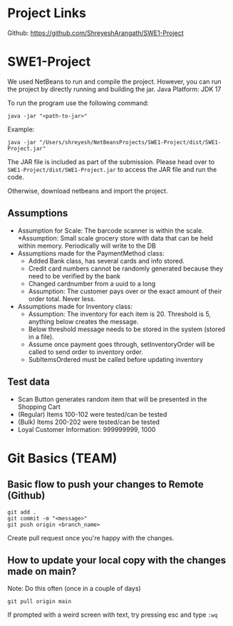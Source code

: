 # Project Links 
Github: https://github.com/ShreyeshArangath/SWE1-Project

# SWE1-Project
We used NetBeans to run and compile the project. However, you can run the project by directly running and building the jar. 
Java Platform: JDK 17

To run the program use the following command: 
```
java -jar "<path-to-jar>"
```
Example: 
```
java -jar "/Users/shreyesh/NetBeansProjects/SWE1-Project/dist/SWE1-Project.jar"
```
The JAR file is included as part of the submission. 
Please head over to `SWE1-Project/dist/SWE1-Project.jar` to access the JAR file and run the code. 


Otherwise, download netbeans and import the project.

## Assumptions
* Assumption for Scale: The barcode scanner is within the scale. 
*Assumption: Small scale grocery store with data that can be held within memory. Periodically will write to the DB
* Assumptions made for the PaymentMethod class: 
    * Added Bank class, has several cards and info stored.
    *	Credit card numbers cannot be randomly generated because they need to be verified by the bank
    *	Changed cardnumber from a uuid to a long
    *	Assumption: The customer pays over or the exact amount of their order total. Never less.
*  Assumptions made for Inventory class:
    *	Assumption: The inventory for each item is 20. Threshold is 5, anything below creates the message.
    *	Below threshold message needs to be stored in the system (stored in a file).
    *	Assume once payment goes through, setInventoryOrder will be called to send order to inventory order.
    *	SubItemsOrdered must be called before updating inventory


## Test data 
* Scan Button generates random item that will be presented in the Shopping Cart
* (Regular) Items 100-102 were tested/can be tested
* (Bulk) Items 200-202 were tested/can be tested
* Loyal Customer Information: 999999999, 1000

# Git Basics (TEAM)

## Basic flow to push your changes to Remote (Github)
```
git add .
git commit -m "<message>"
git push origin <branch_name>
```

Create pull request once you're happy with the changes. 

## How to update your local copy with the changes made on main? 
Note: Do this often (once in a couple of days)
```
git pull origin main
```
If prompted with a weird screen with text, try pressing esc and type `:wq`
